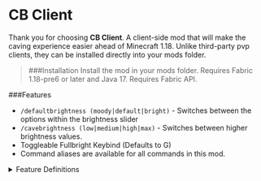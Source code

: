 # CB Client
Thank you for choosing **CB Client**. A client-side mod that will make the caving experience easier ahead of Minecraft 1.18. Unlike third-party pvp clients, they can be installed directly into your mods folder.

>###Installation
>Install the mod in your mods folder. Requires Fabric 1.18-pre6 or later and Java 17. Requires Fabric API.

###Features
* <code>/defaultbrightness (moody|default|bright)</code> - Switches between the options within the brightness slider
* <code>/cavebrightness (low|medium|high|max)</code> - Switches between higher brightness values.
* Toggleable Fullbright Keybind (Defaults to G)
* Command aliases are available for all commands in this mod.

<details>
  <summary>Feature Definitions</summary>

>* Low - 250% Brightness
>* Medium - 400% Brightness
>* High - 550% Brightness
>* Max - 700% Brightness

</details>